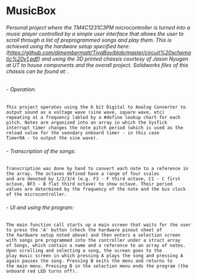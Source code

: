 # MusicBox

###### Personal project where the TM4C1231C3PM microcontroller is turned into a music player controlled by a simple user interface that allows the user to scroll through a list of preprogrammed songs and play them. This is achieved using the hardware setup specified here: (https://github.com/dimembermatt/TivaBoy/blob/master/circuit%20schematic%20v1.pdf) and using the 3D printed chassis courtesy of Jason Nyugen at UT to house components and the overall project. Solidworks files of this chassis can be found at: .

###### - Operation:
    This project operates using the 6 bit Digital to Analog Converter to output sound as a voltage wave (sine wave, square wave, etc) 
    repeating at a frequency labled by a #define lookup chart for each pitch. Notes are organized into an array in which the SysTick
    interrupt timer changes the note pitch period (which is used as the reload value for the seondary onboard timer - in this case
    Timer0A - to output the sine wave).
    
###### - Transcription of the songs:
    Transcription was done by hand to convert each note to a reference in the array. The octaves defined have a range of four scales
    and are denoted by 1/2/3/4 (e.g. F3 - F third octave, C1 - C first octave, BF3 - B flat third octave) to show octave. Their period
    values are determined by the frequency of the note and the bus clock of the microcontroller.

###### - UI and using the program:
    The main function call starts up a main screen that waits for the user to press the 'A' button (check the hardware pinout sheet of 
    the hardware setup noted above) and then enters a selection screen with songs pre programmed into the controller under a struct array
    of Songs, which contain a name and a reference to an array of notes. Upon scrolling and selecting a song, the screen goes to the 
    play music screen in which pressing A plays the song and pressing A again pauses the song. Pressing B exits the menu and returns to 
    the main menu. Pressing B in the selection menu ends the program (the onboard red LED turns off).
